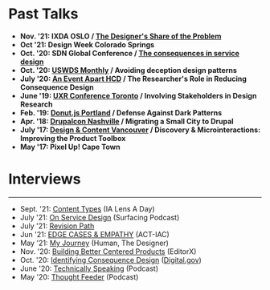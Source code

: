 <script>
	import Seo from '$lib/Seo.svelte';
</script>

<!-- TODO UPDATE THE SEO INFO -->
<Seo title="About Ron" description="Talks and Interviews from Ron Bronson since 2017" path="/about" />

# Past Talks

-   **Nov. '21: IXDA OSLO / [The Designer's Share of the Problem](https://vimeo.com/651801535)**
-   **Oct '21: Design Week Colorado Springs**
-   **Oct. '20: SDN Global Conference / [The consequences in service design](https://youtu.be/JqguCFiY3KM)**
-   **Oct. '20: [USWDS Monthly](https://www.youtube.com/watch?t=1430s&v=Aw5ovySXf6o) / Avoiding deception design patterns**
-   **July '20: [An Event Apart HCD](https://aneventapart.com/event/online-0720#s24059) / The Researcher's Role in Reducing Consequence Design**
-   **June '19: [UXR Conference Toronto](https://www.youtube.com/watch?v=rm6zUoyaC2Y) / Involving Stakeholders in Design Research**
-   **Feb. '19: [Donut.js Portland](https://youtu.be/3nLretWklAo) / Defense Against Dark Patterns**
-   **Apr. '18: [Drupalcon Nashville](https://www.youtube.com/watch?v=REUJCWpFOcI) / Migrating a Small City to Drupal**
-   **July '17: [Design & Content Vancouver](https://vimeo.com/228911684) / Discovery & Microinteractions: Improving the Product Toolbox**
-   **May '17: Pixel Up! Cape Town**

# Interviews
-----------------
-   Sept. '21: [Content Types](https://youtu.be/nnuYyD7xXIk) (IA Lens A Day)
-   July '21: [On Service Design](https://www.surfacingpodcast.com/ron-bronson-transcript) (Surfacing Podcast)
-   July '21: [Revision Path](https://revisionpath.com/ron-bronson/)
-   Jun '21: [EDGE CASES & EMPATHY](https://open.spotify.com/episode/3Xd9MZ9HdByErb41jb7vUX) (ACT-IAC)
-   May '21: [My Journey](https://open.spotify.com/episode/3KRy0ztHvqevYpP4EYn5BV?si=VIqL0OSsSvymKJ81alinrg) (Human, The Designer)
-   Nov. '20: [Building Better Centered Products](https://www.editorx.com/shaping-design/article/ron-bronson-interview-consequence-design) (EditorX)
-   Oct. '20: [Identifying Consequence Design](https://digital.gov/resources/deceptive-design-how-to-identify-and-combat-consequence-design/) ([Digital.gov](http://Digital.gov))
-   June '20: [Technically Speaking](https://www.technicallyspeakinghw.com/episodes/ep-5-consequence-design-with-ron-bronson) (Podcast)
-   May '20: [Thought Feeder](https://thoughtfeederpod.com/podcast/service-design-and-consequences/) (Podcast)
